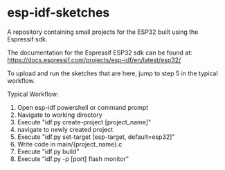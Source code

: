 # esp-idf-sketches
A repository containing small projects for the ESP32 built using the Espressif sdk.

The documentation for the Espressif ESP32 sdk can be found at:
https://docs.espressif.com/projects/esp-idf/en/latest/esp32/

To upload and run the sketches that are here, jump to step 5 in the typical workflow.

Typical Workflow:
1. Open esp-idf powershell or command prompt
2. Navigate to working directory
3. Execute "idf.py create-project [project_name]"
4. navigate to newly created project
5. Execute "idf.py set-target [esp-target, default=esp32]"
6. Write code in main/{project_name}.c
7. Execute "idf.py build"
8. Execute "idf.py -p [port] flash monitor"
